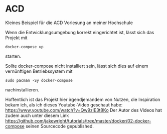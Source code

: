 # ACD
Kleines Beispiel für die ACD Vorlesung an meiner Hochschule

Wenn die Entwicklungsumgebung korrekt eingerichtet ist, lässt sich das Projekt mit

```docker-compose up```

starten. 

Sollte docker-compose nicht installiert sein, lässt sich dies auf einem vernünftigen Betriebssystem mit

```sudo pacman -Sy docker-compose```

nachinstallieren.

Hoffentlich ist das Projekt hier irgendjemandem von Nutzen, die Inspiration bekam ich, als ich dieses Youtube-Video geschaut habe:
https://www.youtube.com/watch?v=Qw9zlE3t8Ko
Der Autor des Videos hat zudem auch unter diesem Link 
https://github.com/jakewright/tutorials/tree/master/docker/02-docker-compose
seinen Sourcecode gepublished.


